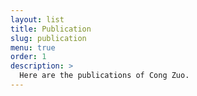 ```yaml
---
layout: list
title: Publication
slug: publication
menu: true
order: 1
description: >
  Here are the publications of Cong Zuo.
---
```


